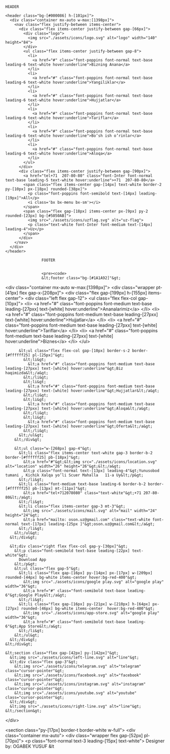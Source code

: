 
    HEADER

<pre><code>&lt;header class="bg-[#000086] h-[101px]"&gt;
  &lt;div class="container mx-auto w-max:[1398px]"&gt;
    &lt;nav class="flex justify-between items-center"&gt;
      &lt;div class="flex items-center justify-between gap-[66px]"&gt;
        &lt;div class="logo"&gt;
          &lt;img src="./assets/icons/logo.svg" alt="logo" width="140" height="84"&gt;
        &lt;/div&gt;
        &lt;ul class="flex items-center justify-between gap-8"&gt;
          &lt;li&gt;
            &lt;a href="#" class="font-poppins font-normal text-base leading-6 text-white hover:underline"&gt;Bizning Anana&lt;/a&gt;
          &lt;/li&gt;
          &lt;li&gt;
            &lt;a href="#" class="font-poppins font-normal text-base leading-6 text-white hover:underline"&gt;Yangiliklar&lt;/a&gt;
          &lt;/li&gt;
          &lt;li&gt;
            &lt;a href="#" class="font-poppins font-normal text-base leading-6 text-white hover:underline"&gt;Hujjatlar&lt;/a&gt;
          &lt;/li&gt;
          &lt;li&gt;
            &lt;a href="#" class="font-poppins font-normal text-base leading-6 text-white hover:underline"&gt;Tariflar&lt;/a&gt;
          &lt;/li&gt;
          &lt;li&gt;
            &lt;a href="#" class="font-poppins font-normal text-base leading-6 text-white hover:underline"&gt;Bo’sh ish o’rinlar&lt;/a&gt;
          &lt;/li&gt;
          &lt;li&gt;
            &lt;a href="#" class="font-poppins font-normal text-base leading-6 text-white hover:underline"&gt;Aloqa&lt;/a&gt;
          &lt;/li&gt;
        &lt;/ul&gt;
      &lt;/div&gt;
      &lt;div class="flex items-center justify-between gap-[90px]"&gt;
        &lt;a href="tel+71  207-80-80" class="font-Inter font-normal text-base leading-5 text-white hover:underline"&gt;+71  207-80-80&lt;/a&gt;
        &lt;span class="flex items-center gap-[14px] text-white border-2 py-[10px] px-[18px] rounded-[38px]"&gt;
          &lt;p class="font-poppins font-semibold text-[14px] leading-[19px]"&gt;All&lt;/p&gt;
          &lt;i class='bx bx-menu bx-sm'&gt;&lt;/i&gt;
        &lt;/span&gt;
        &lt;span class="flex gap-[18px] items-center px-[9px] py-2 rounded-[23px] bg-[#5050AB]"&gt;
          &lt;img src="./assets/icons/uzflag.svg" alt="uz-flag"&gt;
          &lt;p class="text-white font-Inter font-medium text-[14px] leading-4"&gt;Uz&lt;/p&gt;
        &lt;/span&gt;
      &lt;/div&gt;
    &lt;/nav&gt;
  &lt;/div&gt;
&lt;/header&gt;
</code></pre>



                    FOOTER


                    <pre><code>
                    &lt;footer class="bg-[#1A1A92]"&gt;
  &lt;div class="container mx-auto w-max:[1398px]"&gt;
    &lt;div class="wrapper pt-[41px] flex gap-x-[208px]"&gt;
      &lt;div class="flex gap-[199px] h-[155px] items-center"&gt;
        &lt;div class="left flex gap-12"&gt;
          &lt;ul class="flex flex-col gap-[10px]"&gt;
            &lt;li&gt;
              &lt;a href="#" class="font-poppins font-medium text-base leading-[27pxx] text-[white] hover:underline"&gt;Ananalarimiz&lt;/a&gt;
            &lt;/li&gt;
            &lt;li&gt;
              &lt;a href="#" class="font-poppins font-medium text-base leading-[27pxx] text-[white] hover:underline"&gt;Hujjatlar&lt;/a&gt;
            &lt;/li&gt;
            &lt;li&gt;
              &lt;a href="#" class="font-poppins font-medium text-base leading-[27pxx] text-[white] hover:underline"&gt;Tariflar&lt;/a&gt;
            &lt;/li&gt;
            &lt;li&gt;
              &lt;a href="#" class="font-poppins font-medium text-base leading-[27pxx] text-[white] hover:underline"&gt;Biznes&lt;/a&gt;
            &lt;/li&gt;
          &lt;/ul&gt;

          &lt;ul class="flex flex-col gap-[10px] border-s-2 border-[#ffffff25] pl-[25px]"&gt;
            &lt;li&gt;
              &lt;a href="#" class="font-poppins font-medium text-base leading-[27pxx] text-[white] hover:underline"&gt;Biz haqimizda&lt;/a&gt;
            &lt;/li&gt;
            &lt;li&gt;
              &lt;a href="#" class="font-poppins font-medium text-base leading-[27pxx] text-[white] hover:underline"&gt;Hujjatlar&lt;/a&gt;
            &lt;/li&gt;
            &lt;li&gt;
              &lt;a href="#" class="font-poppins font-medium text-base leading-[27pxx] text-[white] hover:underline"&gt;Aloqa&lt;/a&gt;
            &lt;/li&gt;
            &lt;li&gt;
              &lt;a href="#" class="font-poppins font-medium text-base leading-[27pxx] text-[white] hover:underline"&gt;Oferta&lt;/a&gt;
            &lt;/li&gt;
          &lt;/ul&gt;
        &lt;/div&gt;

        &lt;ul class="w-[268px] gap-4"&gt;
          &lt;li class="flex items-center text-white gap-3 border-b-2 border-[#ffffff25] pb-[18px]"&gt;
            &lt;a href="#"&gt;&lt;img src="./assets/icons/location.svg" alt="location" width="26" height="26"&gt;&lt;/a&gt;
            &lt;p class="font-normal text-[13px] leading-4"&gt;Yunusobod tumani , Kichik Xalqa yo’li Scuer Mahalla   11-a Uy&lt;/p&gt;
          &lt;/li&gt;
          &lt;li class="font-medium text-base leading-6 border-b-2 border-[#ffffff25] pb-[13px] mt-[11px]"&gt;
            &lt;a href="tel+712078080" class="text-white"&gt;+71 207-80-80&lt;/a&gt;                
          &lt;/li&gt;
          &lt;li class="flex items-center gap-3 mt-3"&gt;
            &lt;img src="./assets/icons/mail.svg" alt="mail" width="24" height="24"&gt;
            &lt;a href="mailto: oson.uz@gmail.com" class="text-white font-normal text-[17px] leading-[25px ]"&gt;oson.uz@gmail.com&lt;/a&gt;
          &lt;/li&gt;    
        &lt;/ul&gt;
      &lt;/div&gt;

      &lt;div class="right flex flex-col gap-y-[30px]"&gt;
        &lt;p class="font-semibold text-base leading-[22px] text-white"&gt;
          Download App
        &lt;/p&gt;
        &lt;ul class="flex gap-5"&gt;
          &lt;li class="flex gap-[16px] py-[14px] px-[17px] w-[209px] rounded-[44px] bg-white items-center hover:bg-red-400"&gt;
            &lt;img src="./assets/icons/google play.svg" alt="google play" width="36"&gt;
            &lt;a href="#" class="font-semibold text-base leading-6"&gt;Google Play&lt;/a&gt;
          &lt;/li&gt;
          &lt;li class="flex gap-[16px] py-[21px] w-[210px] h-[64px] px-[27px] rounded-[46px] bg-white items-center  hover:bg-red-400"&gt;
            &lt;img src="./assets/icons/app-store.svg" alt="google play" width="36"&gt;
            &lt;a href="#" class="font-semibold text-base leading-6"&gt;App Store&lt;/a&gt;
          &lt;/li&gt;
        &lt;/ul&gt;
      &lt;/div&gt;
    &lt;/div&gt;

    &lt;section class="flex gap-[42px] py-[142px]"&gt;
      &lt;img src="./assets/icons/left-line.svg" alt="line"&gt;
      &lt;div class="flex gap-3"&gt;
        &lt;img src="./assets/icons/telegram.svg" alt="telegram" class="cursor-pointer"&gt;
        &lt;img src="./assets/icons/facebook.svg" alt="facebook" class="cursor-pointer"&gt;
        &lt;img src="./assets/icons/instagram.svg" alt="instagram" class="cursor-pointer"&gt;
        &lt;img src="./assets/icons/youtube.svg" alt="youtube" class="cursor-pointer"&gt;
      &lt;/div&gt;
      &lt;img src="./assets/icons/right-line.svg" alt="line"&gt;
    &lt;/section&gt;

  &lt;/div&gt;

  &lt;section class="py-[17px] border-t border-white w-full"&gt;
    &lt;div class="container mx-auto"&gt;
      &lt;div class="wrapper flex gap-[52px] pl-[70px]"&gt;
        &lt;p class="font-normal text-3 leading-[15px] text-white"&gt;
          Designer by: OGABEK YUSUF
        &lt
</code></pre>